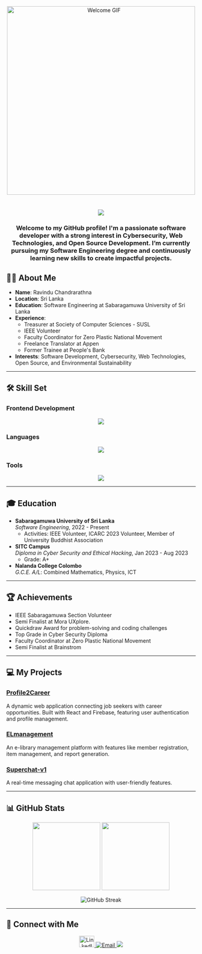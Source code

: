 <div align="center">
  <img src="path_to_your_gif.gif" style="width: 500px;" alt="Welcome GIF"/>
</div>

<div align="center">
  <h1>
    <a href="https://github.com/Ravindu1015">
      <img src="https://readme-typing-svg.herokuapp.com?font=Fira+Code&weight=500&size=40&pause=1000&color=F7C213&center=true&vCenter=true&width=435&height=70&lines=Hi%2C+I'm+Ravindu+Chandrarathna">
    </a>
  </h1>
</div>

<div align="center">
  <h3>Welcome to my GitHub profile! I'm a passionate software developer with a strong interest in Cybersecurity, Web Technologies, and Open Source Development. I’m currently pursuing my Software Engineering degree and continuously learning new skills to create impactful projects.</h3>
</div>

## 👨‍💻 About Me
- **Name**: Ravindu Chandrarathna  
- **Location**: Sri Lanka  
- **Education**: Software Engineering at Sabaragamuwa University of Sri Lanka  
- **Experience**:  
  - Treasurer at Society of Computer Sciences - SUSL  
  - IEEE Volunteer  
  - Faculty Coordinator for Zero Plastic National Movement  
  - Freelance Translator at Appen  
  - Former Trainee at People's Bank  
- **Interests**: Software Development, Cybersecurity, Web Technologies, Open Source, and Environmental Sustainability

---

## 🛠️ Skill Set

### Frontend Development  
<div align="center">
  <img src="https://skillicons.dev/icons?i=html,css,bootstrap,tailwind,js&perline=4" />
</div>

### Languages  
<div align="center">
  <img src="https://skillicons.dev/icons?i=c,js,cpp,java,python,&perline=4" />
</div>

### Tools  
<div align="center">
  <img src="https://skillicons.dev/icons?i=git,github,npm,figma,vscode,vercel,discord,vscodeqt&perline=4" />
</div>

---

## 🎓 Education

- **Sabaragamuwa University of Sri Lanka**  
  *Software Engineering*, 2022 - Present  
  - Activities: IEEE Volunteer, ICARC 2023 Volunteer, Member of University Buddhist Association  
- **SITC Campus**  
  *Diploma in Cyber Security and Ethical Hacking*, Jan 2023 - Aug 2023  
  - Grade: A+  
- **Nalanda College Colombo**  
  *G.C.E. A/L*: Combined Mathematics, Physics, ICT

---

## 🏆 Achievements
- IEEE Sabaragamuwa Section Volunteer  
- Semi Finalist at Mora UXplore. 
- Quickdraw Award for problem-solving and coding challenges  
- Top Grade in Cyber Security Diploma  
- Faculty Coordinator at Zero Plastic National Movement  
- Semi Finalist at Brainstrom

---

## 💻 My Projects

### [Profile2Career](https://github.com/Ravindu1015/Profile2Career)  
A dynamic web application connecting job seekers with career opportunities. Built with React and Firebase, featuring user authentication and profile management.

### [ELmanagement](https://github.com/Ravindu1015/ELmanagement)  
An e-library management platform with features like member registration, item management, and report generation.

### [Superchat-v1](https://github.com/Ravindu1015/Superchat-v1)  
A real-time messaging chat application with user-friendly features.

---

## 📊 GitHub Stats

<div align="center">
  <img height="180em" src="https://github-readme-stats-git-masterrstaa-rickstaa.vercel.app/api?username=Ravindu1015&show_icons=true&theme=slateorange&include_all_commits=true&count_private=true&hide_border=true"/>
  <img height="180em" src="https://github-readme-stats-eight-theta.vercel.app/api/top-langs/?username=Ravindu1015&langs_count=12&layout=compact&langs_count=8&theme=slateorange&include_all_commits=true&count_private=true&hide_border=true" />
</div>

<p align="center">
  <img src="http://github-readme-streak-stats.herokuapp.com?user=Ravindu1015&theme=rising-sun&hide_border=true&exclude_days=Sun" alt="GitHub Streak">
</p>

---

## 🤝 Connect with Me
<p align="center">
  <a href="https://www.linkedin.com/in/ravinduchandrarathna/" target="blank">
    <img src="https://raw.githubusercontent.com/rahuldkjain/github-profile-readme-generator/master/src/images/icons/Social/linked-in-alt.svg" alt="LinkedIn Profile" height="30" width="40" />
  </a>
  <a href="mailto:ravinduchan15@gmail.com">
    <img src="https://img.shields.io/badge/-ravinduchan15@gmail.com-D14836?style=flat&logo=Gmail&logoColor=white" alt="Email" />
  </a>
  <a href="https://leetcode.com/u/tayyabadev/" target="blank">
    <img src="https://img.shields.io/badge/-LeetCode-FFA116?style=flat&logo=LeetCode&logoColor=white"/>
  </a>
</p>
